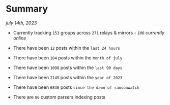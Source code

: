 
# Summary
_july 14th, 2023_

- Currently tracking `153` groups across `271` relays & mirrors - _`100` currently online_

- There have been `12` posts within the `last 24 hours`

- There have been `104` posts within the `month of july`

- There have been `1098` posts within the `last 90 days`

- There have been `2145` posts within the `year of 2023`

- There have been `6836` posts `since the dawn of ransomwatch`

- There are `80` custom parsers indexing posts
